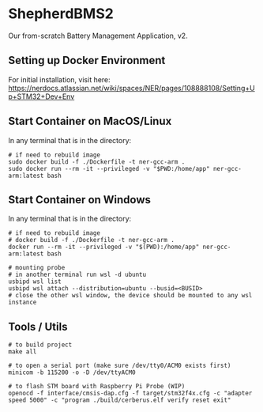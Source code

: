 # ShepherdBMS2
Our from-scratch Battery Management Application, v2.

## Setting up Docker Environment
For initial installation, visit here: https://nerdocs.atlassian.net/wiki/spaces/NER/pages/108888108/Setting+Up+STM32+Dev+Env

## Start Container on MacOS/Linux
In any terminal that is in the directory:

    # if need to rebuild image
    sudo docker build -f ./Dockerfile -t ner-gcc-arm .
    sudo docker run --rm -it --privileged -v "$PWD:/home/app" ner-gcc-arm:latest bash
    
## Start Container on Windows
In any terminal that is in the directory:

    # if need to rebuild image
    # docker build -f ./Dockerfile -t ner-gcc-arm .
    docker run --rm -it --privileged -v "$(PWD):/home/app" ner-gcc-arm:latest bash

    # mounting probe
    # in another terminal run wsl -d ubuntu
    usbipd wsl list
    usbipd wsl attach --distribution=ubuntu --busid=<BUSID>
    # close the other wsl window, the device should be mounted to any wsl instance
    
## Tools / Utils

    # to build project
    make all

    # to open a serial port (make sure /dev/tty0/ACM0 exists first)
    minicom -b 115200 -o -D /dev/ttyACM0

    # to flash STM board with Raspberry Pi Probe (WIP)
    openocd -f interface/cmsis-dap.cfg -f target/stm32f4x.cfg -c "adapter speed 5000" -c "program ./build/cerberus.elf verify reset exit"
